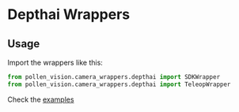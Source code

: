 # Depthai Wrappers

## Usage

Import the wrappers like this: 
```python
from pollen_vision.camera_wrappers.depthai import SDKWrapper
from pollen_vision.camera_wrappers.depthai import TeleopWrapper
```

Check the [examples](../../../../examples/)
